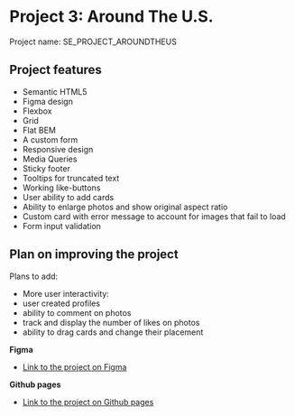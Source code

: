 # Project 3: Around The U.S.

Project name: SE_PROJECT_AROUNDTHEUS

## Project features

- Semantic HTML5
- Figma design
- Flexbox
- Grid
- Flat BEM
- A custom form
- Responsive design
- Media Queries
- Sticky footer
- Tooltips for truncated text
- Working like-buttons
- User ability to add cards
- Ability to enlarge photos and show original aspect ratio
- Custom card with error message to account for images that fail to load
- Form input validation

## Plan on improving the project

Plans to add:

- More user interactivity:
- user created profiles
- ability to comment on photos
- track and display the number of likes on photos
- ability to drag cards and change their placement

**Figma**

- [Link to the project on Figma](https://www.figma.com/file/ii4xxsJ0ghevUOcssTlHZv/Sprint-3%3A-Around-the-US?node-id=0%3A1)

**Github pages**

- [Link to the project on Github pages](https://fdlai.github.io/se_project_aroundtheus/)

